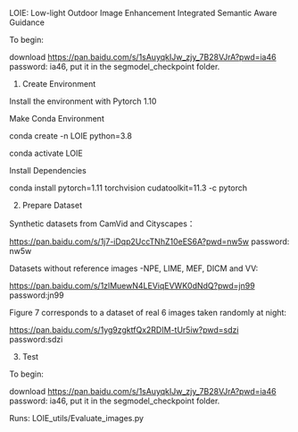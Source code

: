 LOIE: Low-light Outdoor Image Enhancement Integrated Semantic Aware Guidance

To begin:

download  https://pan.baidu.com/s/1sAuyqkIJw_zjy_7B28VJrA?pwd=ia46 password: ia46, put it in the segmodel_checkpoint folder.

1. Create Environment
   
Install the environment with Pytorch 1.10

Make Conda Environment

conda create -n LOIE python=3.8

conda activate LOIE

Install Dependencies

conda install pytorch=1.11 torchvision cudatoolkit=11.3 -c pytorch

2. Prepare Dataset
   
 Synthetic datasets from CamVid and Cityscapes：
 
  https://pan.baidu.com/s/1j7-iDqp2UccTNhZ10eES6A?pwd=nw5w password: nw5w
  
Datasets without reference images -NPE, LIME, MEF, DICM and VV:

  https://pan.baidu.com/s/1zlMuewN4LEViqEVWK0dNdQ?pwd=jn99 password:jn99
  
Figure 7 corresponds to a dataset of real 6 images taken randomly at night:

 https://pan.baidu.com/s/1yg9zgktfQx2RDIM-tUr5iw?pwd=sdzi password:sdzi

3. Test

To begin:

download  https://pan.baidu.com/s/1sAuyqkIJw_zjy_7B28VJrA?pwd=ia46 password: ia46, put it in the segmodel_checkpoint folder.

Runs: LOIE_utils/Evaluate_images.py
